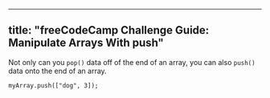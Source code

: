 
---
title: "freeCodeCamp Challenge Guide: Manipulate Arrays With push"
---

Not only can you `pop()` data off of the end of an array, you can also `push()` data onto the end of an array.

    myArray.push(["dog", 3]);
